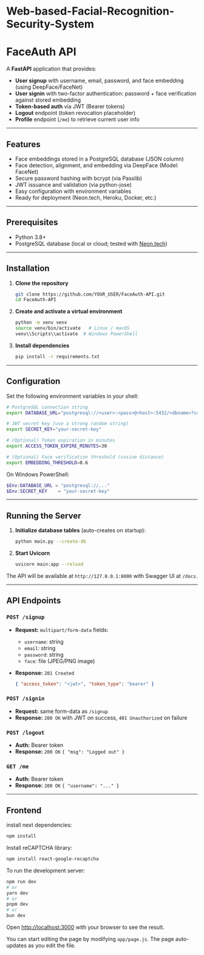 
# Web-based-Facial-Recognition-Security-System
# FaceAuth API

A **FastAPI** application that provides:

* **User signup** with username, email, password, and face embedding (using DeepFace/FaceNet)
* **User signin** with two-factor authentication: password + face verification against stored embedding
* **Token-based auth** via JWT (Bearer tokens)
* **Logout** endpoint (token revocation placeholder)
* **Profile** endpoint (`/me`) to retrieve current user info

---

## Features

* Face embeddings stored in a PostgreSQL database (JSON column)
* Face detection, alignment, and embedding via DeepFace (Model: FaceNet)
* Secure password hashing with bcrypt (via Passlib)
* JWT issuance and validation (via python-jose)
* Easy configuration with environment variables
* Ready for deployment (Neon.tech, Heroku, Docker, etc.)

---

## Prerequisites

* Python 3.8+
* PostgreSQL database (local or cloud; tested with [Neon.tech](https://neon.tech))

---

## Installation

1. **Clone the repository**

   ```bash
   git clone https://github.com/YOUR_USER/FaceAuth-API.git
   cd FaceAuth-API
   ```

2. **Create and activate a virtual environment**

   ```bash
   python -m venv venv
   source venv/bin/activate   # Linux / macOS
   venv\\Scripts\\activate  # Windows PowerShell
   ```

3. **Install dependencies**

   ```bash
   pip install -r requirements.txt
   ```

---

## Configuration

Set the following environment variables in your shell:

```bash
# PostgreSQL connection string
export DATABASE_URL="postgresql://<user>:<pass>@<host>:5432/<dbname>?sslmode=require"

# JWT secret key (use a strong random string)
export SECRET_KEY="your-secret-key"

# (Optional) Token expiration in minutes
export ACCESS_TOKEN_EXPIRE_MINUTES=30

# (Optional) Face verification threshold (cosine distance)
export EMBEDDING_THRESHOLD=0.6
```

On Windows PowerShell:

```powershell
$Env:DATABASE_URL = "postgresql://..."
$Env:SECRET_KEY    = "your-secret-key"
```

---

## Running the Server

1. **Initialize database tables** (auto-creates on startup):

   ```bash
   python main.py --create-db
   ```

2. **Start Uvicorn**

   ```bash
   uvicorn main:app --reload
   ```

The API will be available at `http://127.0.0.1:8000` with Swagger UI at `/docs`.

---

## API Endpoints

### `POST /signup`

* **Request:** `multipart/form-data` fields:

  * `username`: string
  * `email`: string
  * `password`: string
  * `face`: file (JPEG/PNG image)

* **Response:** `201 Created`

  ```json
  { "access_token": "<jwt>", "token_type": "bearer" }
  ```

### `POST /signin`

* **Request:** same form-data as `/signup`
* **Response:** `200 OK` with JWT on success, `401 Unauthorized` on failure

### `POST /logout`

* **Auth:** Bearer token
* **Response:** `200 OK` `{ "msg": "Logged out" }`

### `GET /me`

* **Auth:** Bearer token
* **Response:** `200 OK` `{ "username": "..." }`

---

## Frontend
install next dependencies:

```bash
npm install
```
Install reCAPTCHA library:

```bash
npm install react-google-recaptcha
```

To run the development server:

```bash
npm run dev
# or
yarn dev
# or
pnpm dev
# or
bun dev
```

Open [http://localhost:3000](http://localhost:3000) with your browser to see the result.

You can start editing the page by modifying `app/page.js`. The page auto-updates as you edit the file.

